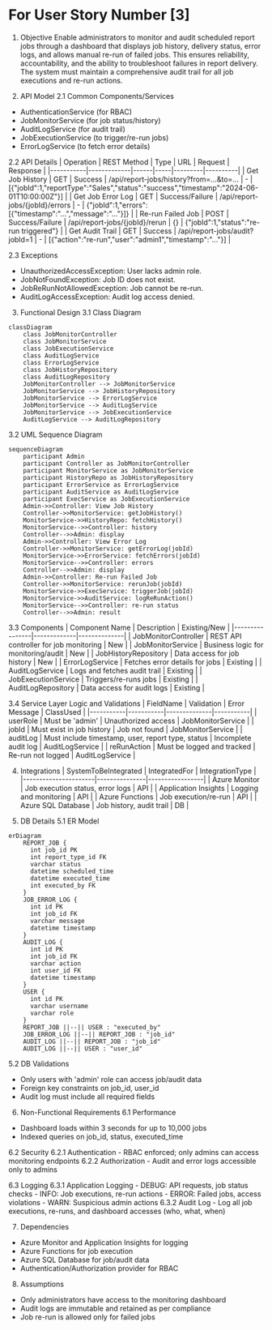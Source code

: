 # For User Story Number [3]

1. Objective
Enable administrators to monitor and audit scheduled report jobs through a dashboard that displays job history, delivery status, error logs, and allows manual re-run of failed jobs. This ensures reliability, accountability, and the ability to troubleshoot failures in report delivery. The system must maintain a comprehensive audit trail for all job executions and re-run actions.

2. API Model
  2.1 Common Components/Services
  - AuthenticationService (for RBAC)
  - JobMonitorService (for job status/history)
  - AuditLogService (for audit trail)
  - JobExecutionService (to trigger/re-run jobs)
  - ErrorLogService (to fetch error details)

  2.2 API Details
| Operation | REST Method | Type | URL | Request | Response |
|-----------|-------------|------|-----|---------|----------|
| Get Job History | GET | Success | /api/report-jobs/history?from=...&to=... | - | [{"jobId":1,"reportType":"Sales","status":"success","timestamp":"2024-06-01T10:00:00Z"}] |
| Get Job Error Log | GET | Success/Failure | /api/report-jobs/{jobId}/errors | - | {"jobId":1,"errors":[{"timestamp":"...","message":"..."}]} |
| Re-run Failed Job | POST | Success/Failure | /api/report-jobs/{jobId}/rerun | {} | {"jobId":1,"status":"re-run triggered"} |
| Get Audit Trail | GET | Success | /api/report-jobs/audit?jobId=1 | - | [{"action":"re-run","user":"admin1","timestamp":"..."}] |

  2.3 Exceptions
  - UnauthorizedAccessException: User lacks admin role.
  - JobNotFoundException: Job ID does not exist.
  - JobReRunNotAllowedException: Job cannot be re-run.
  - AuditLogAccessException: Audit log access denied.

3. Functional Design
  3.1 Class Diagram
```mermaid
classDiagram
    class JobMonitorController
    class JobMonitorService
    class JobExecutionService
    class AuditLogService
    class ErrorLogService
    class JobHistoryRepository
    class AuditLogRepository
    JobMonitorController --> JobMonitorService
    JobMonitorService --> JobHistoryRepository
    JobMonitorService --> ErrorLogService
    JobMonitorService --> AuditLogService
    JobMonitorService --> JobExecutionService
    AuditLogService --> AuditLogRepository
```

  3.2 UML Sequence Diagram
```mermaid
sequenceDiagram
    participant Admin
    participant Controller as JobMonitorController
    participant MonitorService as JobMonitorService
    participant HistoryRepo as JobHistoryRepository
    participant ErrorService as ErrorLogService
    participant AuditService as AuditLogService
    participant ExecService as JobExecutionService
    Admin->>Controller: View Job History
    Controller->>MonitorService: getJobHistory()
    MonitorService->>HistoryRepo: fetchHistory()
    MonitorService-->>Controller: history
    Controller-->>Admin: display
    Admin->>Controller: View Error Log
    Controller->>MonitorService: getErrorLog(jobId)
    MonitorService->>ErrorService: fetchErrors(jobId)
    MonitorService-->>Controller: errors
    Controller-->>Admin: display
    Admin->>Controller: Re-run Failed Job
    Controller->>MonitorService: rerunJob(jobId)
    MonitorService->>ExecService: triggerJob(jobId)
    MonitorService->>AuditService: logReRunAction()
    MonitorService-->>Controller: re-run status
    Controller-->>Admin: result
```

  3.3 Components
| Component Name | Description | Existing/New |
|----------------|-------------|--------------|
| JobMonitorController | REST API controller for job monitoring | New |
| JobMonitorService | Business logic for monitoring/audit | New |
| JobHistoryRepository | Data access for job history | New |
| ErrorLogService | Fetches error details for jobs | Existing |
| AuditLogService | Logs and fetches audit trail | Existing |
| JobExecutionService | Triggers/re-runs jobs | Existing |
| AuditLogRepository | Data access for audit logs | Existing |

  3.4 Service Layer Logic and Validations
| FieldName | Validation | Error Message | ClassUsed |
|-----------|-----------|--------------|-----------|
| userRole | Must be 'admin' | Unauthorized access | JobMonitorService |
| jobId | Must exist in job history | Job not found | JobMonitorService |
| auditLog | Must include timestamp, user, report type, status | Incomplete audit log | AuditLogService |
| reRunAction | Must be logged and tracked | Re-run not logged | AuditLogService |

4. Integrations
| SystemToBeIntegrated | IntegratedFor | IntegrationType |
|----------------------|---------------|-----------------|
| Azure Monitor | Job execution status, error logs | API |
| Application Insights | Logging and monitoring | API |
| Azure Functions | Job execution/re-run | API |
| Azure SQL Database | Job history, audit trail | DB |

5. DB Details
  5.1 ER Model
```mermaid
erDiagram
    REPORT_JOB {
      int job_id PK
      int report_type_id FK
      varchar status
      datetime scheduled_time
      datetime executed_time
      int executed_by FK
    }
    JOB_ERROR_LOG {
      int id PK
      int job_id FK
      varchar message
      datetime timestamp
    }
    AUDIT_LOG {
      int id PK
      int job_id FK
      varchar action
      int user_id FK
      datetime timestamp
    }
    USER {
      int id PK
      varchar username
      varchar role
    }
    REPORT_JOB ||--|| USER : "executed_by"
    JOB_ERROR_LOG ||--|| REPORT_JOB : "job_id"
    AUDIT_LOG ||--|| REPORT_JOB : "job_id"
    AUDIT_LOG ||--|| USER : "user_id"
```

  5.2 DB Validations
  - Only users with 'admin' role can access job/audit data
  - Foreign key constraints on job_id, user_id
  - Audit log must include all required fields

6. Non-Functional Requirements
  6.1 Performance
  - Dashboard loads within 3 seconds for up to 10,000 jobs
  - Indexed queries on job_id, status, executed_time

  6.2 Security
    6.2.1 Authentication
    - RBAC enforced; only admins can access monitoring endpoints
    6.2.2 Authorization
    - Audit and error logs accessible only to admins

  6.3 Logging
    6.3.1 Application Logging
    - DEBUG: API requests, job status checks
    - INFO: Job executions, re-run actions
    - ERROR: Failed jobs, access violations
    - WARN: Suspicious admin actions
    6.3.2 Audit Log
    - Log all job executions, re-runs, and dashboard accesses (who, what, when)

7. Dependencies
- Azure Monitor and Application Insights for logging
- Azure Functions for job execution
- Azure SQL Database for job/audit data
- Authentication/Authorization provider for RBAC

8. Assumptions
- Only administrators have access to the monitoring dashboard
- Audit logs are immutable and retained as per compliance
- Job re-run is allowed only for failed jobs
